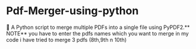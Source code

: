 # Pdf-Merger-using-python
🔗 A Python script to merge multiple PDFs into a single file using PyPDF2.**
NOTE** you have to enter the pdfs names which you want to merge in my code i have tried to merge 3 pdfs (8th,9th n 10th)
